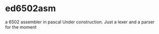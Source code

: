 # ed6502asm
a 6502 assembler in pascal
Under construction.
Just a lexer and a parser for the moment
